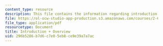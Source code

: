 ```yaml
---
content_type: resource
description: This file contains the information regarding introduction and overview.
file: https://ol-ocw-studio-app-production.s3.amazonaws.com/courses/2-627-fundamentals-of-photovoltaics-fall-2013/296b5286b7d6c7e05eb8ce9e39a7a7ac_MIT2_627F13_lec01.pdf
file_type: application/pdf
resourcetype: Document
title: Introduction + Overview
uid: 296b5286-b7d6-c7e0-5eb8-ce9e39a7a7ac
---
```

